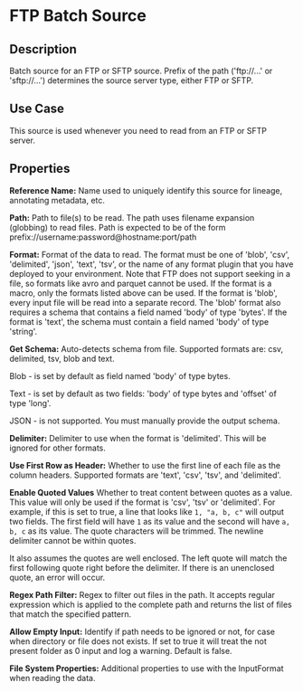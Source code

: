 # FTP Batch Source


Description
-----------
Batch source for an FTP or SFTP source. Prefix of the path ('ftp://...' or 'sftp://...') determines the source server
type, either FTP or SFTP.


Use Case
--------
This source is used whenever you need to read from an FTP or SFTP server.


Properties
----------
**Reference Name:** Name used to uniquely identify this source for lineage, annotating metadata, etc.

**Path:** Path to file(s) to be read. The path uses filename expansion (globbing) to read files.
Path is expected to be of the form prefix://username:password@hostname:port/path

**Format:** Format of the data to read.
The format must be one of 'blob', 'csv', 'delimited', 'json', 'text', 'tsv', or the
name of any format plugin that you have deployed to your environment. Note that FTP does
not support seeking in a file, so formats like avro and parquet cannot be used.
If the format is a macro, only the formats listed above can be used.
If the format is 'blob', every input file will be read into a separate record.
The 'blob' format also requires a schema that contains a field named 'body' of type 'bytes'.
If the format is 'text', the schema must contain a field named 'body' of type 'string'.

**Get Schema:** Auto-detects schema from file. Supported formats are: csv, delimited, tsv, blob and text.

Blob - is set by default as field named 'body' of type bytes.

Text - is set by default as two fields: 'body' of type bytes and 'offset' of type 'long'.

JSON - is not supported. You must manually provide the output schema.

**Delimiter:** Delimiter to use when the format is 'delimited'. This will be ignored for other formats.

**Use First Row as Header:** Whether to use the first line of each file as the column headers. Supported formats are 'text', 'csv', 'tsv', and 'delimited'.

**Enable Quoted Values** Whether to treat content between quotes as a value. This value will only be used if the format
is 'csv', 'tsv' or 'delimited'. For example, if this is set to true, a line that looks like `1, "a, b, c"` will output two fields.
The first field will have `1` as its value and the second will have `a, b, c` as its value. The quote characters will be trimmed.
The newline delimiter cannot be within quotes.

It also assumes the quotes are well enclosed. The left quote will match the first following quote right before the delimiter. If there is an
unenclosed quote, an error will occur.

**Regex Path Filter:** Regex to filter out files in the path. It accepts regular expression which is applied to the complete
path and returns the list of files that match the specified pattern.

**Allow Empty Input:** Identify if path needs to be ignored or not, for case when directory or file does not
exists. If set to true it will treat the not present folder as 0 input and log a warning. Default is false.

**File System Properties:** Additional properties to use with the InputFormat when reading the data.
